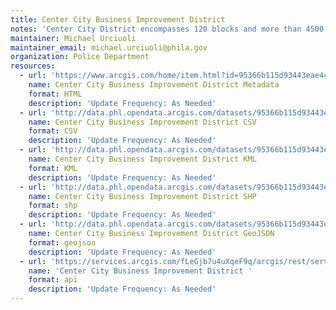 ```yaml
---
title: Center City Business Improvement District
notes: 'Center City District encompasses 120 blocks and more than 4500 individual properties. The mission is to keep Center City clean, safe, and fun.  CCD also makes phyiscal improvements to center city by installing and maintain lighting, signs, banners trees and landscape.'
maintainer: Michael Urciuoli
maintainer_email: michael.urciuoli@phila.gov
organization: Police Department
resources:
  - url: 'https://www.arcgis.com/home/item.html?id=95366b115d93443eae4cc6f498cb3ca3'
    name: Center City Business Improvement District Metadata
    format: HTML
    description: 'Update Frequency: As Needed'
  - url: 'http://data.phl.opendata.arcgis.com/datasets/95366b115d93443eae4cc6f498cb3ca3_0.csv'
    name: Center City Business Improvement District CSV
    format: CSV
    description: 'Update Frequency: As Needed'
  - url: 'http://data.phl.opendata.arcgis.com/datasets/95366b115d93443eae4cc6f498cb3ca3_0.kml'
    name: Center City Business Improvement District KML
    format: KML
    description: 'Update Frequency: As Needed'
  - url: 'http://data.phl.opendata.arcgis.com/datasets/95366b115d93443eae4cc6f498cb3ca3_0.zip'
    name: Center City Business Improvement District SHP
    format: shp
    description: 'Update Frequency: As Needed'
  - url: 'http://data.phl.opendata.arcgis.com/datasets/95366b115d93443eae4cc6f498cb3ca3_0.geojson'
    name: Center City Business Improvement District GeoJSON
    format: geojson
    description: 'Update Frequency: As Needed'
  - url: 'https://services.arcgis.com/fLeGjb7u4uXqeF9q/arcgis/rest/services/CCD_BOUNDARY/FeatureServer/0/query?outFields=*&where=1%3D1'
    name: 'Center City Business Improvement District '
    format: api
    description: 'Update Frequency: As Needed'
---
```

